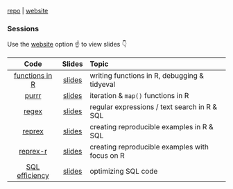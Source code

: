 [repo](https://www.github.com/rjake/analytics-deep-dive/) \| [website](https://rjake.github.io/analytics-deep-dive/)

### Sessions

Use the [website](https://rjake.github.io/analytics-deep-dive/) option ☝️ to view slides 👇

 Code |Slides | Topic
:---: |:---:  |:---
[functions in R](sessions/r-functions) | [slides](sessions/r-functions/slides.html) | writing functions in R, debugging & tidyeval
[purrr](sessions/purrr) | [slides](sessions/purrr/README.html) | iteration & `map()` functions in R
[regex](sessions/regex) | [slides](sessions/regex/README.html) | regular expressions / text search in R & SQL
[reprex](sessions/reprex) | [slides](sessions/reprex/README.html) | creating reproducible examples in R & SQL
[reprex-r](sessions/reprex-r) | [slides](sessions/reprex-r/index.html) | creating reproducible examples with focus on R
[SQL efficiency](sessions/sql-efficiency) | [slides](sessions/sql-efficiency/README.html) | optimizing SQL code
